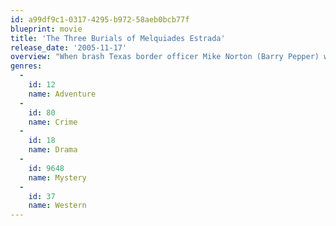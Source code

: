 ```yaml
---
id: a99df9c1-0317-4295-b972-58aeb0bcb77f
blueprint: movie
title: 'The Three Burials of Melquiades Estrada'
release_date: '2005-11-17'
overview: "When brash Texas border officer Mike Norton (Barry Pepper) wrongfully kills and buries the friend and ranch hand of Pete Perkins (Tommy Lee Jones), the latter is reminded of a promise he made to bury his friend, Melquiades Estrada (Julio Cesar Cedillo), in his Mexican home town. He kidnaps Norton and exhumes Estrada's corpse, and the odd caravan sets out on horseback for Mexico. As Estrada's body begins to rot, Norton begins to unravel, but Perkins remains determined to honor his vow."
genres:
  -
    id: 12
    name: Adventure
  -
    id: 80
    name: Crime
  -
    id: 18
    name: Drama
  -
    id: 9648
    name: Mystery
  -
    id: 37
    name: Western
---
```

